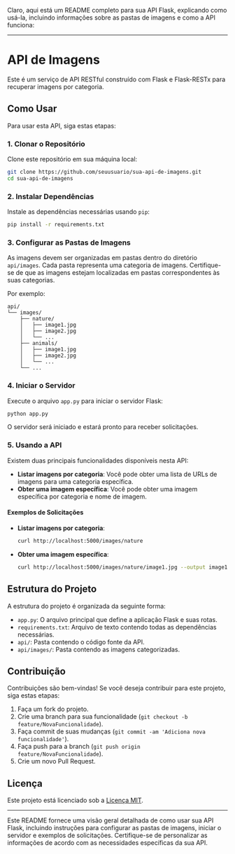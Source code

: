 Claro, aqui está um README completo para sua API Flask, explicando como usá-la, incluindo informações sobre as pastas de imagens e como a API funciona:

---

# API de Imagens

Este é um serviço de API RESTful construído com Flask e Flask-RESTx para recuperar imagens por categoria.

## Como Usar

Para usar esta API, siga estas etapas:

### 1. Clonar o Repositório

Clone este repositório em sua máquina local:

```bash
git clone https://github.com/seuusuario/sua-api-de-imagens.git
cd sua-api-de-imagens
```

### 2. Instalar Dependências

Instale as dependências necessárias usando `pip`:

```bash
pip install -r requirements.txt
```

### 3. Configurar as Pastas de Imagens

As imagens devem ser organizadas em pastas dentro do diretório `api/images`. Cada pasta representa uma categoria de imagens. Certifique-se de que as imagens estejam localizadas em pastas correspondentes às suas categorias.

Por exemplo:

```
api/
└── images/
    ├── nature/
    │   ├── image1.jpg
    │   ├── image2.jpg
    │   └── ...
    ├── animals/
    │   ├── image1.jpg
    │   ├── image2.jpg
    │   └── ...
    └── ...
```

### 4. Iniciar o Servidor

Execute o arquivo `app.py` para iniciar o servidor Flask:

```bash
python app.py
```

O servidor será iniciado e estará pronto para receber solicitações.

### 5. Usando a API

Existem duas principais funcionalidades disponíveis nesta API:

- **Listar imagens por categoria**: Você pode obter uma lista de URLs de imagens para uma categoria específica.
- **Obter uma imagem específica**: Você pode obter uma imagem específica por categoria e nome de imagem.

#### Exemplos de Solicitações

- **Listar imagens por categoria**:
  ```bash
  curl http://localhost:5000/images/nature
  ```

- **Obter uma imagem específica**:
  ```bash
  curl http://localhost:5000/images/nature/image1.jpg --output image1.jpg
  ```

## Estrutura do Projeto

A estrutura do projeto é organizada da seguinte forma:

- `app.py`: O arquivo principal que define a aplicação Flask e suas rotas.
- `requirements.txt`: Arquivo de texto contendo todas as dependências necessárias.
- `api/`: Pasta contendo o código fonte da API.
- `api/images/`: Pasta contendo as imagens categorizadas.

## Contribuição

Contribuições são bem-vindas! Se você deseja contribuir para este projeto, siga estas etapas:

1. Faça um fork do projeto.
2. Crie uma branch para sua funcionalidade (`git checkout -b feature/NovaFuncionalidade`).
3. Faça commit de suas mudanças (`git commit -am 'Adiciona nova funcionalidade'`).
4. Faça push para a branch (`git push origin feature/NovaFuncionalidade`).
5. Crie um novo Pull Request.

## Licença

Este projeto está licenciado sob a [Licença MIT](LICENSE).

---

Este README fornece uma visão geral detalhada de como usar sua API Flask, incluindo instruções para configurar as pastas de imagens, iniciar o servidor e exemplos de solicitações. Certifique-se de personalizar as informações de acordo com as necessidades específicas da sua API.
